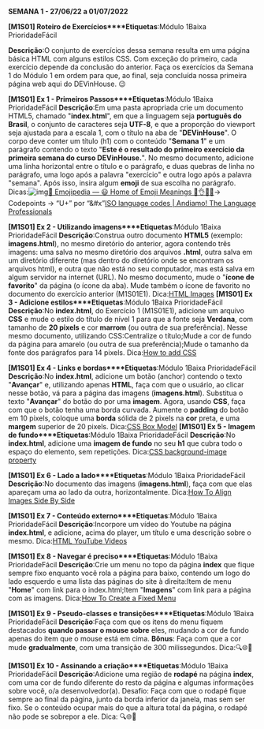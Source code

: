 **SEMANA 1 - 27/06/22 a 01/07/2022**



**[M1S01] Roteiro de Exercícios****Etiquetas**:Módulo 1Baixa PrioridadeFácil

**Descrição**:O conjunto de exercícios dessa semana resulta em uma página básica HTML com alguns estilos CSS. Com exceção do primeiro, cada exercício depende da conclusão do anterior. Faça os exercícios da Semana 1 do Módulo 1 em ordem para que, ao final, seja concluída nossa primeira página web aqui do DEVinHouse. 😉

**[M1S01] Ex 1 - Primeiros Passos****Etiquetas**:Módulo 1Baixa PrioridadeFácil
**Descrição**:Em uma pasta apropriada crie um documento HTML5, chamado "**index.html**", em que a linguagem seja **português do Brasil**, o conjunto de caracteres seja **UTF-8**, e que a proporção do viewport seja ajustada para a escala 1, com o título na aba de "**DEVinHouse**". O corpo deve conter um título (h1) com o conteúdo "**Semana 1**" e um parágrafo contendo o texto "**Este é o resultado do primeiro exercício da primeira semana do curso DEVinHouse.**".
No mesmo documento, adicione uma linha horizontal entre o título e o parágrafo, e duas quebras de linha no parágrafo, uma logo após a palavra "exercício" e outra logo após a palavra "semana".
Após isso, insira algum **emoji** de sua escolha no parágrafo.
Dicas:![img](https://lh6.googleusercontent.com/GSCX8RUXtRiGDgljjbJzyUB37-h_KkNSQAOiTb58TTPNsq0YUKRoWkd8U1ObRXhlwqZ2B7GYfgZhUZ0_niwYN_XesaZ4WEt_bFFYuXl_MQXmSJK9BjvBC_8fwM2td03J6rtBSNpGNAYJTzSugA)[📙 Emojipedia — 😃 Home of Emoji Meanings 💁👌🎍😍](https://emojipedia.org/)-> Codepoints -> “U+” por “&#x”[ISO language codes | Andiamo! The Language Professionals](https://www.andiamo.co.uk/resources/iso-language-codes)

**[M1S01] Ex 2 - Utilizando imagens****Etiquetas**:Módulo 1Baixa PrioridadeFácil
**Descrição**:Construa outro documento **HTML5** (exemplo: **imagens.html**), no mesmo diretório do anterior, agora contendo três imagens: uma salva no mesmo diretório dos arquivos **.html**, outra salva em um diretório diferente (mas dentro do diretório onde se encontram os arquivos html), e outra que não está no seu computador, mas está salva em algum servidor na internet (URL).
No mesmo documento, mude o "**ícone de favorito**" da página (o ícone da aba). Mude também o ícone de favorito no documento do exercício anterior (M1S01E1).
Dica:[HTML Images](https://www.w3schools.com/html/html_images.asp)
**[M1S01] Ex 3 - Adicione estilos****Etiquetas**:Módulo 1Baixa PrioridadeFácil
**Descrição**:No **index.html**, do Exercício 1 (M1S01E1), adicione um arquivo **CSS** e mude o estilo do título de nível 1 para que a fonte seja **Verdana**, com tamanho de **20 pixels** e cor **marrom** (ou outra de sua preferência).
Nesse mesmo documento, utilizando CSS:Centralize o título;Mude a cor de fundo da página para amarelo (ou outra de sua preferência);Mude o tamanho da fonte dos parágrafos para 14 pixels.
Dica:[How to add CSS](https://www.w3schools.com/css/css_howto.asp)

**[M1S01] Ex 4 - Links e bordas****Etiquetas**:Módulo 1Baixa PrioridadeFácil
**Descrição**:No **index.html**, adicione um botão (anchor) contendo o texto "**Avançar**" e, utilizando apenas **HTML**, faça com que o usuário, ao clicar nesse botão, vá para a página das imagens (**imagens.html**).
Substitua o texto "**Avançar**" do botão do por uma **imagem**.
Agora, usando **CSS**, faça com que o botão tenha uma borda curvada.
Aumente o **padding** do botão em 10 pixels, coloque uma **borda** sólida de 2 pixels na **cor** preta, e uma **margem** superior de 20 pixels.
Dica:[CSS Box Model](https://www.w3schools.com/css/css_boxmodel.asp)
**[M1S01] Ex 5 - Imagem de fundo****Etiquetas**:Módulo 1Baixa PrioridadeFácil
**Descrição**:No **index.html**, adicione uma **imagem de fundo** no seu **h1** que cubra todo o espaço do elemento, sem repetições.
Dica:[CSS background-image property](https://www.w3schools.com/cssref/pr_background-image.asp)

**[M1S01] Ex 6 - Lado a lado****Etiquetas**:Módulo 1Baixa PrioridadeFácil
**Descrição**:No documento das imagens (**imagens.html**), faça com que elas apareçam uma ao lado da outra, horizontalmente.
Dica:[How To Align Images Side By Side](https://www.w3schools.com/howto/howto_css_images_side_by_side.asp)

**[M1S01] Ex 7 - Conteúdo externo****Etiquetas**:Módulo 1Baixa PrioridadeFácil
**Descrição**:Incorpore um vídeo do Youtube na página **index.html**, e adicione, acima do player, um título e uma descrição sobre o mesmo.
Dica:[HTML YouTube Videos](https://www.w3schools.com/html/html_youtube.asp)

**[M1S01] Ex 8 - Navegar é preciso****Etiquetas**:Módulo 1Baixa PrioridadeFácil
**Descrição**:Crie um menu no topo da página **index** que fique sempre fixo enquanto você rola a página para baixo, contendo um logo do lado esquerdo e uma lista das páginas do site à direita:Item de menu "**Home**" com link para o index.html;Item "**Imagens**" com link para a página com as imagens.
Dica:[How To Create a Fixed Menu](https://www.w3schools.com/howto/howto_css_fixed_menu.asp)

**[M1S01] Ex 9 - Pseudo-classes e transições****Etiquetas**:Módulo 1Baixa PrioridadeFácil
**Descrição**:Faça com que os itens do menu fiquem destacados **quando passar o mouse sobre** eles, mudando a cor de fundo apenas do item que o mouse está em cima.
**Bônus**: Faça com que a cor mude **gradualmente**, com uma transição de 300 milissegundos.
Dica:🔍🌐🤭


**[M1S01] Ex 10 - Assinando a criação****Etiquetas**:Módulo 1Baixa PrioridadeFácil
**Descrição**:Adicione uma região de **rodapé** na página **index**, com uma cor de fundo diferente do resto da página e algumas informações sobre você, o/a desenvolvedor(a).
Desafio: Faça com que o rodapé fique sempre ao final da página, junto da borda inferior da janela, mas sem ser fixo. Se o conteúdo ocupar mais do que a altura total da página, o rodapé não pode se sobrepor a ele.
Dica: 
🔍🌐🤭